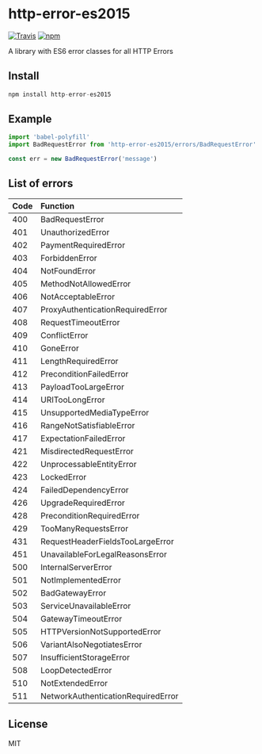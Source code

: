 # http-error-es2015

[![Travis](https://img.shields.io/travis/SamanIO/http-error-es2015.svg?style=flat-square)](https://travis-ci.org/SamanIO/http-error-es2015) [![npm](https://img.shields.io/npm/v/http-error-es2015.svg?style=flat-square)](https://www.npmjs.com/package/http-error-es2015)

A library with ES6 error classes for all HTTP Errors

## Install

```javascript
npm install http-error-es2015
```

## Example

```javascript
import 'babel-polyfill'
import BadRequestError from 'http-error-es2015/errors/BadRequestError'

const err = new BadRequestError('message')
```

## List of errors

| Code | Function
|:---  | :---
| 400  | BadRequestError
| 401  | UnauthorizedError
| 402  | PaymentRequiredError
| 403  | ForbiddenError
| 404  | NotFoundError
| 405  | MethodNotAllowedError
| 406  | NotAcceptableError
| 407  | ProxyAuthenticationRequiredError
| 408  | RequestTimeoutError
| 409  | ConflictError
| 410  | GoneError
| 411  | LengthRequiredError
| 412  | PreconditionFailedError
| 413  | PayloadTooLargeError
| 414  | URITooLongError
| 415  | UnsupportedMediaTypeError
| 416  | RangeNotSatisfiableError
| 417  | ExpectationFailedError
| 421  | MisdirectedRequestError
| 422  | UnprocessableEntityError
| 423  | LockedError
| 424  | FailedDependencyError
| 426  | UpgradeRequiredError
| 428  | PreconditionRequiredError
| 429  | TooManyRequestsError
| 431  | RequestHeaderFieldsTooLargeError
| 451  | UnavailableForLegalReasonsError
| 500  | InternalServerError
| 501  | NotImplementedError
| 502  | BadGatewayError
| 503  | ServiceUnavailableError
| 504  | GatewayTimeoutError
| 505  | HTTPVersionNotSupportedError
| 506  | VariantAlsoNegotiatesError
| 507  | InsufficientStorageError
| 508  | LoopDetectedError
| 510  | NotExtendedError
| 511  | NetworkAuthenticationRequiredError

## License

MIT
